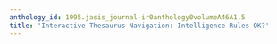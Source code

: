 ```yaml
---
anthology_id: 1995.jasis_journal-ir0anthology0volumeA46A1.5
title: 'Interactive Thesaurus Navigation: Intelligence Rules OK?'
---
```

